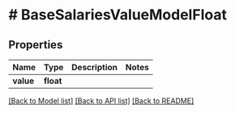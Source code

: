 # # BaseSalariesValueModelFloat

## Properties

Name | Type | Description | Notes
------------ | ------------- | ------------- | -------------
**value** | **float** |  |

[[Back to Model list]](../../README.md#models) [[Back to API list]](../../README.md#endpoints) [[Back to README]](../../README.md)
